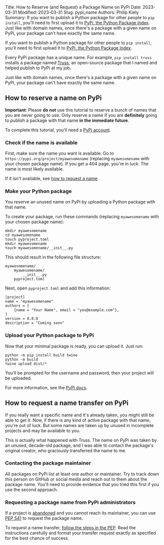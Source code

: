 Title: How to Reserve (and Request) a Package Name on PyPi
Date: 2023-03-31
Modified: 2023-03-31
Slug: pypi_name
Authors: Philip Kiely
Summary: If you want to publish a Python package for other people to `pip install`, you'll need to first upload it to [PyPi, the Python Package Index](https://pypi.org). Just like with domain names, once there's a package with a given name on PyPi, your package can't have exactly the same name.

If you want to publish a Python package for other people to `pip install`, you'll need to first upload it to [PyPi, the Python Package Index](https://pypi.org).

Every PyPi package has a unique name. For example, `pip install truss` installs a package named [Truss](https://pypi.org/project/truss), an open-source package that I named and helped publish to PyPi at my job.

Just like with domain names, once there's a package with a given name on PyPi, your package can't have exactly the same name.

## How to reserve a name on PyPi

**Important**: Please **do not** use this tutorial to reserve a bunch of names that you are never going to use. Only reserve a name if you are **definitely** going to publish a package with that name **in the immediate future**.

To complete this tutorial, you'll need a [PyPi account](https://pypi.org/account/register/).

### Check if the name is available

First, make sure the name you want is available. Go to `https://pypi.org/project/myawesomename` (replacing `myawesomename` with your chosen package name). If you get a 404 page, you're in luck. The name is most likely available.

If it isn't available, see [how to request a name](#how-to-request-a-name-on-pypi).

### Make your Python package

You reserve an unused name on PyPi by uploading a Python package with that name.

To create your package, run these commands (replacing `myawesomename` with your chosen package name):

```
mkdir myawesomename
cd myawesomename
touch pyproject.toml
mkdir myawesomename
touch myawesomename/__init__.py
```

This should result in the following file structure:

```
myawesomename/
    myawesomename/
        __init__.py
    pyproject.toml
```

Next, open `pyproject.toml` and add this information:

```
[project]
name = "myawesomename"
authors = [
    {name = "Your Name", email = "you@example.com"},
]
version = 0.0.0
description = "Coming soon"
```

### Upload your Python package to PyPi

Now that your minimal package is ready, you can upload it. Just run:

```
python -m pip install build twine
python -m build
twine upload dist/*
```

You'll be prompted for the username and password, then your project will be uploaded.

For more information, see the [PyPi docs](https://packaging.python.org/en/latest/tutorials/installing-packages/).

## How to request a name transfer on PyPi

If you really want a specific name and it's already taken, you might still be able to get it. Now, if there is any kind of active package with that name, you're out of luck. But some names are taken up by unused in incomplete projects and may be available to you.

This is actually what happened with Truss. The name on PyPi was taken by an unused, decade-old package, and I was able to contact the package's original creator, who graciously transferred the name to me.

### Contacting the package maintainer

All packages on PyPi list at least one author or maintainer. Try to track down this person on GitHub or social media and reach out to them about the package name. You'll need to provide evidence that you tried this first if you use the second approach.

### Requesting a package name from PyPi administrators

If a project is [abandoned](https://peps.python.org/pep-0541/#abandoned-projects) and you cannot reach its maintainer, you can use [PEP 541](https://peps.python.org/pep-0541/) to request the package name.

To request a name transfer, [follow the steps in the PEP](https://peps.python.org/pep-0541/#how-to-request-a-name-transfer). Read the instructions carefully and format your transfer request exactly as specified for the best chance of success.